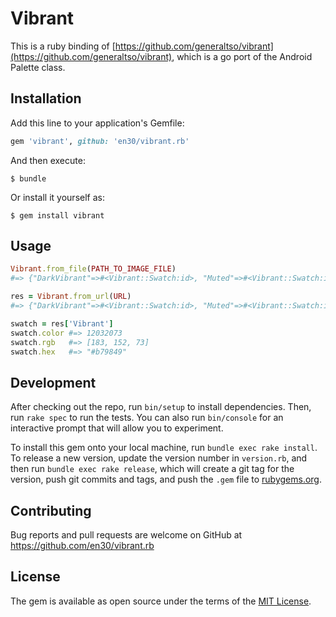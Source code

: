 # Vibrant

This is a ruby binding of [https://github.com/generaltso/vibrant](https://github.com/generaltso/vibrant), which is a go port of the Android Palette class.

## Installation

Add this line to your application's Gemfile:

```ruby
gem 'vibrant', github: 'en30/vibrant.rb'
```

And then execute:

    $ bundle

Or install it yourself as:

    $ gem install vibrant

## Usage

```ruby
Vibrant.from_file(PATH_TO_IMAGE_FILE)
#=> {"DarkVibrant"=>#<Vibrant::Swatch:id>, "Muted"=>#<Vibrant::Swatch:id>, "DarkMuted"=>#<Vibrant::Swatch:id>, "Vibrant"=>#<Vibrant::Swatch:id>}

res = Vibrant.from_url(URL)
#=> {"DarkVibrant"=>#<Vibrant::Swatch:id>, "Muted"=>#<Vibrant::Swatch:id>, "DarkMuted"=>#<Vibrant::Swatch:id>, "Vibrant"=>#<Vibrant::Swatch:id>}

swatch = res['Vibrant']
swatch.color #=> 12032073
swatch.rgb   #=> [183, 152, 73]
swatch.hex   #=> "#b79849"
```


## Development

After checking out the repo, run `bin/setup` to install dependencies. Then, run `rake spec` to run the tests. You can also run `bin/console` for an interactive prompt that will allow you to experiment.

To install this gem onto your local machine, run `bundle exec rake install`. To release a new version, update the version number in `version.rb`, and then run `bundle exec rake release`, which will create a git tag for the version, push git commits and tags, and push the `.gem` file to [rubygems.org](https://rubygems.org).

## Contributing

Bug reports and pull requests are welcome on GitHub at https://github.com/en30/vibrant.rb


## License

The gem is available as open source under the terms of the [MIT License](http://opensource.org/licenses/MIT).
